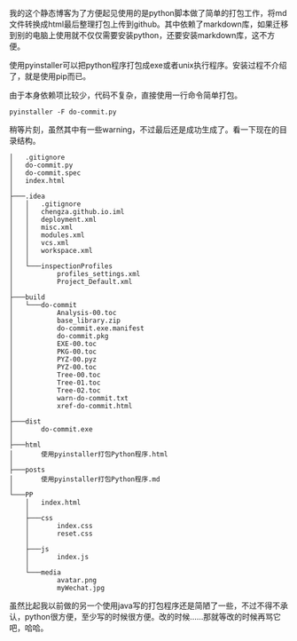 我的这个静态博客为了方便起见使用的是python脚本做了简单的打包工作，将md文件转换成html最后整理打包上传到github。其中依赖了markdown库，如果迁移到别的电脑上使用就不仅仅需要安装python，还要安装markdown库，这不方便。

使用pyinstaller可以把python程序打包成exe或者unix执行程序。安装过程不介绍了，就是使用pip而已。

由于本身依赖项比较少，代码不复杂，直接使用一行命令简单打包。

```
pyinstaller -F do-commit.py
```

稍等片刻，虽然其中有一些warning，不过最后还是成功生成了。看一下现在的目录结构。

```
│   .gitignore
│   do-commit.py
│   do-commit.spec 
│   index.html
│
├───.idea
│   │   .gitignore
│   │   chengza.github.io.iml
│   │   deployment.xml
│   │   misc.xml
│   │   modules.xml
│   │   vcs.xml
│   │   workspace.xml
│   │
│   └───inspectionProfiles
│           profiles_settings.xml
│           Project_Default.xml
│
├───build
│   └───do-commit
│           Analysis-00.toc
│           base_library.zip
│           do-commit.exe.manifest
│           do-commit.pkg
│           EXE-00.toc
│           PKG-00.toc
│           PYZ-00.pyz
│           PYZ-00.toc
│           Tree-00.toc
│           Tree-01.toc
│           Tree-02.toc
│           warn-do-commit.txt
│           xref-do-commit.html
│
├───dist
│       do-commit.exe
│
├───html
│       使用pyinstaller打包Python程序.html
│
├───posts
│       使用pyinstaller打包Python程序.md
│
└───PP
    │   index.html
    │
    ├───css
    │       index.css
    │       reset.css
    │
    ├───js
    │       index.js
    │
    └───media
            avatar.png
            myWechat.jpg
```

虽然比起我以前做的另一个使用java写的打包程序还是简陋了一些，不过不得不承认，python很方便，至少写的时候很方便。改的时候……那就等改的时候再骂它吧，哈哈。
